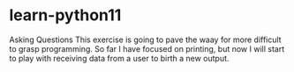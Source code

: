 # learn-python11
Asking Questions
This exercise is going to pave the waay for more difficult to grasp programming. So far I have focused on printing, but now I will start to play with receiving data from a user to birth a new output.